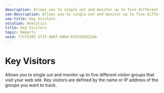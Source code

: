 ```yaml
---
description: Allows you to single out and monitor up to five different visitor groups that visit your web site. Key visitors are defined by the name or IP address of the groups you want to track.
seo-description: Allows you to single out and monitor up to five different visitor groups that visit your web site. Key visitors are defined by the name or IP address of the groups you want to track.
seo-title: Key Visitors
solution: Analytics
title: Key Visitors
topic: Reports
uuid: 77cf330f-1f2f-460f-b0b4-b537e5d222ab
---
```


# Key Visitors

Allows you to single out and monitor up to five different visitor groups that visit your web site. Key visitors are defined by the name or IP address of the groups you want to track.

